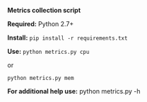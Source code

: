 **Metrics collection script**


**Required:** Python 2.7+

**Install:**
`pip install -r requirements.txt`


**Use:**
`python metrics.py cpu`

or

`python metrics.py mem`


**For additional help use:** python metrics.py -h
